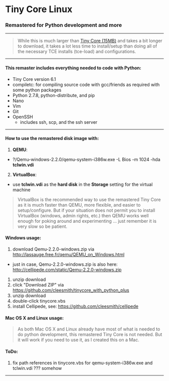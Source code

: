 # Tiny Core Linux

### Remastered for Python development and more

***

> While this is much larger than
[Tiny Core (15MB)](http://distro.ibiblio.org/tinycorelinux/downloads.html "Tiny Core")
and takes a bit longer to download, it takes a lot less time to install/setup than doing
all of the necessary TCE installs (tce-load) and configurations.

***

#### This remaster includes everything needed to code with Python:
* Tiny Core version 6.1
* compiletc: for compiling source code with gcc/friends as required with some python packages
* Python 2.7.8, python-distribute, and pip
* Nano
* Vim
* Git
* OpenSSH
  * includes ssh, scp, and the ssh server

***

#### How to use the remastered disk image with:
1. **QEMU**:
  * ?/Qemu-windows-2.2.0/qemu-system-i386w.exe -L Bios -m 1024 -hda **tclwin.vdi**
2. **VirtualBox**:
  * use **tclwin.vdi** as the **hard disk** in the **Storage** setting for the virtual machine

> VirtualBox is the recommended way to use the remastered Tiny Core as it is much faster
than QEMU, more flexible, and easier to setup/configure.  But if your situation does not permit
you to install VirtualBox (windows, admin rights, etc.) then QEMU works well enough for poking
around and experimenting ... just remember it is very slow so be patient.

#### Windows usage:
1. download Qemu-2.2.0-windows.zip via http://lassauge.free.fr/qemu/QEMU_on_Windows.html
  * just in case, Qemu-2.2.0-windows.zip is also here:
  http://cellipede.com/static/Qemu-2.2.0-windows.zip
1. unzip download
1. click "Download ZIP" via https://github.com/cleesmith/tinycore_with_python_plus
1. unzip download
1. double-click tinycore.vbs
1. install Cellipede, see: https://github.com/cleesmith/cellipede

#### Mac OS X and Linux usage:
> As both Mac OS X and Linux already have most of what is needed to do python development, this
remastered Tiny Core is not needed.  But it will work if you need to use it, as I created this on a Mac.

#### ToDo:
1. fix path references in tinycore.vbs for qemu-system-i386w.exe and tclwin.vdi ??? somehow

***

